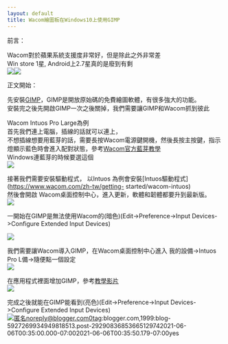 ```yaml
---
layout: default
title: Wacom繪圖板在Windows10上使用GIMP
---
```


前言：  
  
Wacom對於蘋果系統支援度非常好，但是除此之外非常差  
Win store 1星, Android上2.7星真的是廢到有剩  
![](https://raw.githubusercontent.com/ArieAlchemieLich/ArieAlchemieLich.github.io/master/Images/Blogger/WacomInstall/wacom_2.7_star.PNG)![](https://raw.githubusercontent.com/ArieAlchemieLich/ArieAlchemieLich.github.io/master/Images/Blogger/WacomInstall/wacon_1_star.PNG)  
  
  
正文開始：  
  
先安裝[GIMP](https://www.gimp.org/downloads/)，GIMP是開放原始碼的免費繪圖軟體，有很多強大的功能。  
安裝完之後先開啟GIMP一次之後關掉，我們需要讓GIMP和Wacom抓到彼此  
  
  
Wacom Intuos Pro Large為例  
首先我們連上電腦，插線的話就可以連上，  
不想插線想要用藍芽的話，需要長按Wacom電源鍵開機，然後長按主按鍵，指示燈顯示藍色時會進入配對狀態，參考[Wacom官方藍芽教學](https://www.youtube.com/watch?v=8cjehwQa8Pg)  
Windows連藍芽的時候要選這個  
![](https://raw.githubusercontent.com/ArieAlchemieLich/ArieAlchemieLich.github.io/master/Images/Blogger/WacomInstall/wacom_bluetooth.PNG)  
  
接著我們需要安裝驅動程式， 以Intuos 為例會安裝[Intuos驅動程式](https://www.wacom.com/zh-tw/getting-
started/wacom-intuos)  
然後會開啟 Wacom桌面控制中心，進入更新，軟體和韌體都要升到最新版。  
![](https://raw.githubusercontent.com/ArieAlchemieLich/ArieAlchemieLich.github.io/master/Images/Blogger/WacomInstall/Wacom_Updater.PNG)  
  
一開始在GIMP是無法使用Wacom的(暗色)(Edit->Preference->Input Devices->Configure Extended
Input Devices)  
  
![](https://raw.githubusercontent.com/ArieAlchemieLich/ArieAlchemieLich.github.io/master/Images/Blogger/WacomInstall/gimp_not_found.PNG)  
  
我們需要讓Wacom導入GIMP，在Wacom桌面控制中心進入 我的設備-&gt;Intuos Pro L備-&gt;隨便點一個設定  
![](https://raw.githubusercontent.com/ArieAlchemieLich/ArieAlchemieLich.github.io/master/Images/Blogger/WacomInstall/Wacom_setting_app.PNG)  
  
在應用程式裡面增加GIMP，參考[教學影片](https://www.youtube.com/watch?v=AjyFQjP3wno)  
![](https://raw.githubusercontent.com/ArieAlchemieLich/ArieAlchemieLich.github.io/master/Images/Blogger/WacomInstall/wacom_see_gimp.PNG)  
  
完成之後就能在GIMP能看到(亮色)(Edit->Preference->Input Devices->Configure Extended Input
Devices)  
![](https://raw.githubusercontent.com/ArieAlchemieLich/ArieAlchemieLich.github.io/master/Images/Blogger/WacomInstall/GIMP_See_wacom.PNG)匿名noreply@blogger.com0tag:blogger.com,1999:blog-5927269934949818513.post-29290836853665129742021-06-06T00:35:00.000-07:002021-06-06T00:35:50.179-07:00yes

